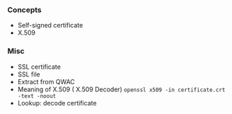 ### Concepts
* Self-signed certificate   
* X.509

### Misc
* SSL certificate
*    SSL file
* Extract from QWAC
* Meaning of X.509 ( X.509 Decoder)
  `openssl x509 -in certificate.crt -text -noout`
* Lookup: decode certificate
